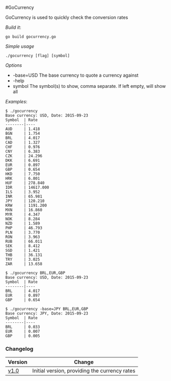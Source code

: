 #GoCurrency

GoCurrency is used to quickly check the conversion rates

*Build it*: 

`go build gocurrency.go`

*Simple usage*

`./gocurrency [flag] [symbol]`

*Options*

- -base=USD The base currency to quote a currency against
- -help
- symbol    The symbol(s) to show, comma separate. If left empty, will show all

*Examples*:

```
$ ./gocurrency
Base currency: USD, Date: 2015-09-23
Symbol  | Rate
--------|----
AUD     | 1.418
BGN     | 1.754
BRL     | 4.017
CAD     | 1.327
CHF     | 0.976
CNY     | 6.383
CZK     | 24.296
DKK     | 6.691
EUR     | 0.897
GBP     | 0.654
HKD     | 7.750
HRK     | 6.801
HUF     | 278.840
IDR     | 14617.000
ILS     | 3.952
INR     | 65.981
JPY     | 120.210
KRW     | 1191.200
MXN     | 16.860
MYR     | 4.347
NOK     | 8.284
NZD     | 1.589
PHP     | 46.793
PLN     | 3.770
RON     | 3.963
RUB     | 66.011
SEK     | 8.412
SGD     | 1.421
THB     | 36.131
TRY     | 3.025
ZAR     | 13.658
```

```
$ ./gocurrency BRL,EUR,GBP
Base currency: USD, Date: 2015-09-23
Symbol  | Rate
--------|----
BRL     | 4.017
EUR     | 0.897
GBP     | 0.654
```

```
$ ./gocurrency -base=JPY BRL,EUR,GBP
Base currency: JPY, Date: 2015-09-23
Symbol  | Rate
--------|----
BRL     | 0.033
EUR     | 0.007
GBP     | 0.005
```

### Changelog

Version | Change
--------|----------
[v1.0]  | Initial version, providing the currency rates

[v1.0]: https://github.com/kenhkelly/GoCurrency/tree/v1.0